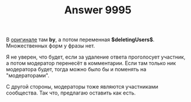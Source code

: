 ﻿---
title: "Answer 9995"
se.owner.user_id: 15479
se.owner.display_name: "Suvitruf - Andrei Apanasik"
se.owner.link: "https://ru.meta.stackoverflow.com/users/15479/suvitruf-andrei-apanasik"
se.answer_id: 9995
se.question_id: 9991
se.post_type: answer
se.score: 1
se.is_accepted: False
---
<p>В <a href="https://ru.traducir.win/strings/13861" rel="nofollow noreferrer">оригинале</a> там <strong>by</strong>, а потом переменная <strong>$deletingUsers$</strong>. Множественных форм у фразы нет.</p>

<p>Я не уверен, что будет, если за удаление ответа проголосует участник, а потом модератор перенесёт в комментарии. Если там только ник модератора будет, тогда можно было бы и поменять на "модераторами".</p>

<p>С другой стороны, модераторы тоже являются участниками сообщества. Так что, предлагаю оставить как есть. </p>
